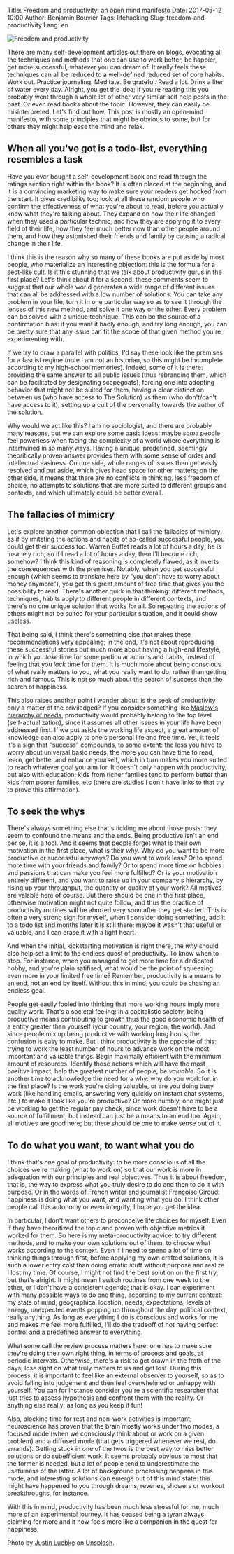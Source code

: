 Title: Freedom and productivity: an open mind manifesto
Date: 2017-05-12 10:00
Author: Benjamin Bouvier
Tags: lifehacking
Slug: freedom-and-productivity
Lang: en

![Freedom and productivity]({filename}/images/keep-exploring.jpg)

There are many self-development articles out there on blogs, evocating all the
techniques and methods that one can use to work better, be happier, get more
successful, whatever you can dream of. It really feels these techniques can all
be reduced to a well-defined reduced set of core habits. Work out. Practice
journaling. Meditate. Be grateful. Read a lot. Drink a liter of water every
day. Alright, you get the idea; if you're reading this you probably went
through a whole lot of other very similar self help posts in the past. Or even
read books about the topic. However, they can easily be misinterpreted. Let's
find out how. This post is mostly an open-mind manifesto, with some principles
that might be obvious to some, but for others they might help ease the mind and
relax.

## When all you've got is a todo-list, everything resembles a task

Have you ever bought a self-development book and read through the ratings
section right within the book? It is often placed at the beginning, and it is a
convincing marketing way to make sure your readers get hooked from the start.
It gives credibility too; look at all these random people who confirm the
effectiveness of what you're about to read, before you actually know what
they're talking about. They expand on how their life changed when they used a
particular technic, and how they are applying it to every field of their life,
how they feel much better now than other people around them, and how they
astonished their friends and family by causing a radical change in their life.

I think this is the reason why so many of these books are put aside by most
people, who materialize an interesting objection: this is the formula for a
sect-like cult. Is it this stunning that we talk about productivity gurus in
the first place? Let's think about it for a second: these comments seem to
suggest that our whole world generates a wide range of different issues that
can all be addressed with a low number of solutions. You can take any problem
in your life, turn it in one particular way so as to see it through the lenses
of this new method, and solve it one way or the other. Every problem can be
solved with a unique technique. This can be the source of a confirmation bias:
if you want it badly enough, and try long enough, you can be pretty sure that
any issue can fit the scope of that given method you're experimenting with.

If we try to draw a parallel with politics, I'd say these look like the
premises for a fascist regime (note I am not an historian, so this might be
incomplete according to my high-school memories). Indeed, some of it is there:
providing the same answer to all public issues (thus rebranding them, which can
be facilitated by designating scapegoats), forcing one into adopting behavior
that might not be suited for them, having a clear distinction between us (who
have access to The Solution) vs them (who don't/can't have access to it),
setting up a cult of the personality towards the author of the solution.

Why would we act like this? I am no sociologist, and there are probably many
reasons, but we can explore some basic ideas: maybe *some* people feel
powerless when facing the complexity of a world where everything is intertwined
in so many ways. Having a unique, predefined, seemingly theoritically proven
answer provides them with some sense of order and intellectual easiness. On one
side, whole ranges of issues then get easily resolved and put aside, which
gives head space for other matters; on the other side, it means that there are
no conflicts in thinking, less freedom of choice, no attempts to solutions that
are more suited to different groups and contexts, and which ultimately could be
better overall.

## The fallacies of mimicry

Let's explore another common objection that I call the fallacies of mimicry: as
if by imitating the actions and habits of so-called successful people, you
could get their success too. Warren Buffet reads a lot of hours a day; he is
insanely rich; so if I read a lot of hours a day, then I'll become rich,
somehow? I think this kind of reasoning is completely flawed, as it inverts the
consequences with the premises. Notably, when you get successful enough (which
seems to translate here by "you don't have to worry about money anymore"), you
get this great amount of free time that gives you the possibility to read.
There's another quirk in that thinking: different methods, techniques, habits
apply to different people in different contexts, and there's no one unique
solution that works for all. So repeating the actions of others might not be
suited for your particular situation, and it could show useless.

That being said, I think there's something else that makes these
recommendations very appealing; in the end, it's not about reproducing these
successful stories but much more about having a high-end lifestyle, in which
you *take* time for some particular actions and habits, instead of feeling that
you *lack* time for them. It is much more about being conscious of what really
matters to you, what you really want to do, rather than getting rich and
famous. This is not so much about the search of success than the search of
happiness.

This also raises another point I wonder about: is the seek of productivity only
a matter of the priviledged? If you consider something like [Maslow's hierarchy
of needs](https://en.wikipedia.org/wiki/Maslow's_hierarchy_of_needs),
productivity would probably belong to the top level (self-actualization), since
it assumes all other issues in your life have been addressed first. If we put
aside the working life aspect, a great amount of knowledge can also apply to
one's personal life and free time. Yet, it feels it's a sign that "success"
compounds, to some extent: the less you have to worry about universal basic
needs, the more you can have time to read, learn, get better and enhance
yourself, which in turn makes you more suited to reach whatever goal you aim
for. It doesn't only happen with productivity, but also with education: kids
from richer families tend to perform better than kids from poorer families, etc
(there are studies I don't have links to that try to prove this affirmation).

## To seek the whys

There's always something else that's tickling me about those posts: they seem
to confound the means and the ends. Being productive isn't an end per se, it is
a tool. And it seems that people forget what is their own motivation in the
first place, what is their *why*. Why do you want to be more productive or
successful anyways? Do you want to work less? Or to spend more time with your
friends and family? Or to spend more time on hobbies and passions that can make
you feel more fulfilled? Or is your motivation entirely different, and you want
to raise up in your company's hierarchy, by rising up your throughput, the
quantity or quality of your work? All motives are valable here of course. But
there should be one in the first place, otherwise motivation might not quite
follow, and thus the practice of productivity routines will be aborted very
soon after they get started. This is often a very strong sign for myself, when
I consider doing something, add it to a todo list and months later it is still
there; maybe it wasn't that useful or valuable, and I can erase it with a light
heart.

And when the initial, kickstarting motivation is right there, the *why* should
also help set a limit to the endless quest of productivity. To know when to
stop. For instance, when you managed to get more time for a dedicated hobby,
and you're plain satifised, what would be the point of squeezing even more in
your limited free time? Remember, productivity is a means to an end, not an end
by itself. Without this in mind, you could be chasing an endless goal.

People get easily fooled into thinking that more working hours imply more
quality work. That's a societal feeling: in a capitalistic society, being
productive means contributing to growth thus the good economic health of a
entity greater than yourself (your country, your region, the world). And since
people mix up being productive with working long hours, the confusion is easy
to make. But I think productivity is the opposite of this: trying to work the
least number of hours to advance work on the most important and valuable
things. Begin maximally efficient with the minimum amount of resources.
Identify those actions which will have the most positive impact, help the
greatest number of people, be *valuable*. So it is another time to acknowledge
the need for a why: why do you work for, in the first place? Is the work you're
doing valuable, or are you doing busy work (like handling emails, answering
very quickly on instant chat systems, etc.) to make it look like you're
productive? Or more humbly, one might just be working to get the regular pay
check, since work doesn't have to be a source of fulfillment, but instead can
just be a means to an end too. Again, all motives are good here; but there
should be one to make sense out of it.

## To do what you want, to want what you do

I think that's one goal of productivity: to be more conscious of all the
choices we're making (what to work on) so that our work is more in adequation
with our principles and real objectives. Thus it is about freedom, that is, the
way to express what you truly desire to do and then to do it with purpose. Or
in the words of French writer and journalist Françoise Giroud: happiness is
doing what you want, and wanting what you do. I think other people call this
autonomy or even integrity; I hope you get the idea.

In particular, I don't want others to preconceive life choices for myself. Even
if they have theoritized the topic and proven with objective metrics it worked
for them. So here is my meta-productivity advice: to try different methods,
and to make your own solutions out of them, to choose what works according to
the context. Even if I need to spend a lot of time on thinking things through
first, before applying my own crafted solutions, it is such a lower entry cost
than doing erratic stuff without purpose and realize I lost my time. Of course,
I might not find the best solution on the first try, but that's alright. It
might mean I switch routines from one week to the other, or I don't have a
consistent agenda; that is okay. I can experiment with many possible ways to do
one thing, according to my current context: my state of mind, geographical
location, needs, expectations, levels of energy, unexpected events popping up
throughout the day, political context, really anything. As long as everything I
do is conscious and works for me and makes me feel more fulfilled, I'll do the
tradeoff of not having perfect control and a predefined answer to everything.

What some call the review process matters here: one has to make sure they're
doing their own right thing, in terms of process and goals, at periodic
intervals. Otherwise, there's a risk to get drawn in the froth of the days,
lose sight on what truly matters to us and get lost. During this process, it is
important to feel like an external observer to yourself, so as to avoid falling
into judgement and then feel overwhelmed or unhappy with yourself. You can for
instance consider you're a scientific researcher that just tries to assess
hypothesis and confront them with the reality. Or anything else really; as long
as you keep it fun!

Also, blocking time for rest and non-work activities is important; neuroscience
has proven that the brain mostly works under two modes, a focused mode (when we
consciously think about or work on a given problem) and a diffused mode (that
gets triggered whenever we rest, do errands). Getting stuck in one of the twos
is the best way to miss better solutions or do subefficient work. It seems
probably obvious to most that the former is needed, but a lot of people tend to
underestimate the usefulness of the latter. A lot of background processing
happens in this mode, and interesting solutions can emerge out of this mind
state: this might have happened to you through dreams, reveries, showers or
workout breakthroughs, for instance.

With this in mind, productivity has been much less stressful for me, much more
of an experimental journey. It has ceased being a tyran always claiming for
more and it now feels more like a companion in the quest for happiness.

Photo by [Justin Luebke](https://unsplash.com/photos/Gcl6jcB1r9g) on
[Unsplash](https://unsplash.com/).
